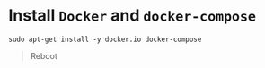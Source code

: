 # Install `Docker` and `docker-compose`

```shell
sudo apt-get install -y docker.io docker-compose
```

> Reboot
